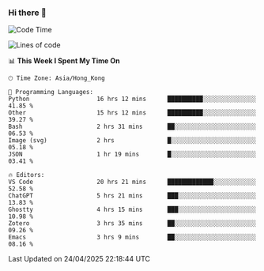 ### Hi there 👋

<!--
**nicehiro/nicehiro** is a ✨ _special_ ✨ repository because its `README.md` (this file) appears on your GitHub profile.

Here are some ideas to get you started:

- 🔭 I’m currently working on ...
- 🌱 I’m currently learning ...
- 👯 I’m looking to collaborate on ...
- 🤔 I’m looking for help with ...
- 💬 Ask me about ...
- 📫 How to reach me: ...
- 😄 Pronouns: ...
- ⚡ Fun fact: ...
-->

<!--START_SECTION:waka-->
![Code Time](http://img.shields.io/badge/Code%20Time-579%20hrs%204%20mins-blue)

![Lines of code](https://img.shields.io/badge/From%20Hello%20World%20I%27ve%20Written-1.7%20million%20lines%20of%20code-blue)

📊 **This Week I Spent My Time On** 

```text
🕑︎ Time Zone: Asia/Hong_Kong

💬 Programming Languages: 
Python                   16 hrs 12 mins      ██████████░░░░░░░░░░░░░░░   41.85 % 
Other                    15 hrs 12 mins      ██████████░░░░░░░░░░░░░░░   39.27 % 
Bash                     2 hrs 31 mins       ██░░░░░░░░░░░░░░░░░░░░░░░   06.53 % 
Image (svg)              2 hrs               █░░░░░░░░░░░░░░░░░░░░░░░░   05.18 % 
JSON                     1 hr 19 mins        █░░░░░░░░░░░░░░░░░░░░░░░░   03.41 % 

🔥 Editors: 
VS Code                  20 hrs 21 mins      █████████████░░░░░░░░░░░░   52.58 % 
ChatGPT                  5 hrs 21 mins       ███░░░░░░░░░░░░░░░░░░░░░░   13.83 % 
Ghostty                  4 hrs 15 mins       ███░░░░░░░░░░░░░░░░░░░░░░   10.98 % 
Zotero                   3 hrs 35 mins       ██░░░░░░░░░░░░░░░░░░░░░░░   09.26 % 
Emacs                    3 hrs 9 mins        ██░░░░░░░░░░░░░░░░░░░░░░░   08.16 % 
```


 Last Updated on 24/04/2025 22:18:44 UTC
<!--END_SECTION:waka-->
